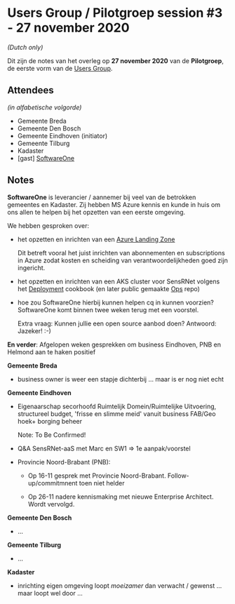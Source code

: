 # Users Group / Pilotgroep session #3 - 27 november 2020

_(Dutch only)_

Dit zijn de notes van het overleg op **27 november 2020** van de **Pilotgroep**, de eerste vorm van de [Users Group](../docs/UsersGroup.md).

## Attendees

_(in alfabetische volgorde)_

- Gemeente Breda
- Gemeente Den Bosch
- Gemeente Eindhoven (initiator)
- Gemeente Tilburg
- Kadaster
- [gast] [SoftwareOne](https://www.softwareone.com/nl-nl/)

## Notes

**SoftwareOne** is leverancier / aannemer bij veel van de betrokken gemeentes en Kadaster. Zij hebben MS Azure kennis en kunde in huis om ons allen te helpen bij het opzetten van een eerste omgeving.

We hebben gesproken over:

- het opzetten en inrichten van een [Azure Landing Zone](https://docs.microsoft.com/nl-nl/azure/cloud-adoption-framework/ready/landing-zone/)
  
  Dit betreft vooral het juist inrichten van abonnementen en subscriptions in Azure zodat kosten en scheiding van verantwoordelijkheden goed zijn ingericht.

- het opzetten en inrichten van een AKS cluster voor SensRNet volgens het [Deployment](../docs/Deployment.md) cookbook (en later public gemaakte [Ops](https://github.com/kadaster-labs/sensrnet-ops) repo)

- hoe zou SoftwareOne hierbij kunnen helpen cq in kunnen voorzien? SoftwareOne komt binnen twee weken terug met een voorstel.
  
  Extra vraag: Kunnen jullie een open source aanbod doen? Antwoord: Jazeker! :-)

**En verder**: Afgelopen weken gesprekken om business Eindhoven, PNB en Helmond aan te haken positief

**Gemeente Breda**

- business owner is weer een stapje dichterbij ... maar is er nog niet echt

**Gemeente Eindhoven**

- Eigenaarschap secorhoofd Ruimtelijk Domein/Ruimtelijke Uitvoering, structureel budget, 'frisse en slimme meid' vanuit business FAB/Geo hoek+ borging beheer
  
  Note: To Be Confirmed!

- Q&A SensRNet-aaS met Marc en SW1 => 1e aanpak/voorstel

- Provincie Noord-Brabant (PNB): 
  
  - Op 16-11 gesprek met Provincie Noord-Brabant. Follow-up/commitmnent toen niet helder
  
  - Op 26-11 nadere kennismaking met nieuwe Enterprise Architect. Wordt vervolgd.

**Gemeente Den Bosch**

  - ...

**Gemeente Tilburg**

  - ...

**Kadaster**

  - inrichting eigen omgeving loopt _moeizamer_ dan verwacht / gewenst ... maar loopt wel door ...
